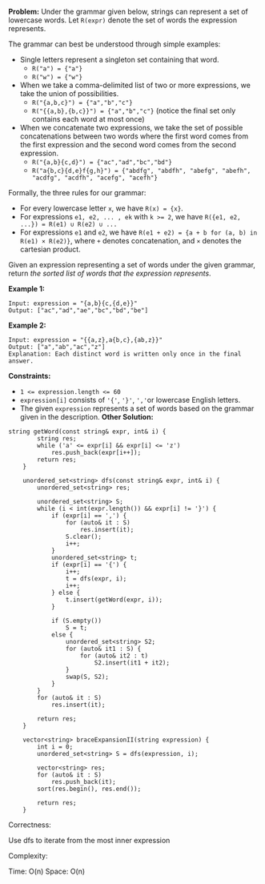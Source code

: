 **Problem:**
Under the grammar given below, strings can represent a set of lowercase words. Let `R(expr)` denote the set of words the expression represents.

The grammar can best be understood through simple examples:

- Single letters represent a singleton set containing that word.
  - `R("a") = {"a"}`
  - `R("w") = {"w"}`
- When we take a comma-delimited list of two or more expressions, we take the union of possibilities.
  - `R("{a,b,c}") = {"a","b","c"}`
  - `R("{{a,b},{b,c}}") = {"a","b","c"}` (notice the final set only contains each word at most once)
- When we concatenate two expressions, we take the set of possible concatenations between two words where the first word comes from the first expression and the second word comes from the second expression.
  - `R("{a,b}{c,d}") = {"ac","ad","bc","bd"}`
  - `R("a{b,c}{d,e}f{g,h}") = {"abdfg", "abdfh", "abefg", "abefh", "acdfg", "acdfh", "acefg", "acefh"}`

Formally, the three rules for our grammar:

- For every lowercase letter `x`, we have `R(x) = {x}`.
- For expressions `e1, e2, ... , ek` with `k >= 2`, we have `R({e1, e2, ...}) = R(e1) ∪ R(e2) ∪ ...`
- For expressions `e1` and `e2`, we have `R(e1 + e2) = {a + b for (a, b) in R(e1) × R(e2)}`, where `+` denotes concatenation, and `×` denotes the cartesian product.

Given an expression representing a set of words under the given grammar, return *the sorted list of words that the expression represents*.

 

**Example 1:**

```
Input: expression = "{a,b}{c,{d,e}}"
Output: ["ac","ad","ae","bc","bd","be"]
```

**Example 2:**

```
Input: expression = "{{a,z},a{b,c},{ab,z}}"
Output: ["a","ab","ac","z"]
Explanation: Each distinct word is written only once in the final answer.
```

 

**Constraints:**

- `1 <= expression.length <= 60`
- `expression[i]` consists of `'{'`, `'}'`, `','`or lowercase English letters.
- The given `expression` represents a set of words based on the grammar given in the description.
**Other Solution:**
```
string getWord(const string& expr, int& i) {
        string res;
        while ('a' <= expr[i] && expr[i] <= 'z')
            res.push_back(expr[i++]);
        return res;
    }

    unordered_set<string> dfs(const string& expr, int& i) {
        unordered_set<string> res;

        unordered_set<string> S;
        while (i < int(expr.length()) && expr[i] != '}') {
            if (expr[i] == ',') {
                for (auto& it : S)
                    res.insert(it);
                S.clear();
                i++;
            }
            unordered_set<string> t;
            if (expr[i] == '{') {
                i++;
                t = dfs(expr, i);
                i++;
            } else {
                t.insert(getWord(expr, i));
            }

            if (S.empty())
                S = t;
            else {
                unordered_set<string> S2;
                for (auto& it1 : S) {
                    for (auto& it2 : t)
                        S2.insert(it1 + it2);
                }
                swap(S, S2);
            }
        }
        for (auto& it : S)
            res.insert(it);

        return res;
    }

    vector<string> braceExpansionII(string expression) {
        int i = 0;
        unordered_set<string> S = dfs(expression, i);

        vector<string> res;
        for (auto& it : S)
            res.push_back(it);
        sort(res.begin(), res.end());

        return res;
    }
```
Correctness:

Use dfs to iterate from the most inner expression

Complexity:

Time: O(n)
Space: O(n)